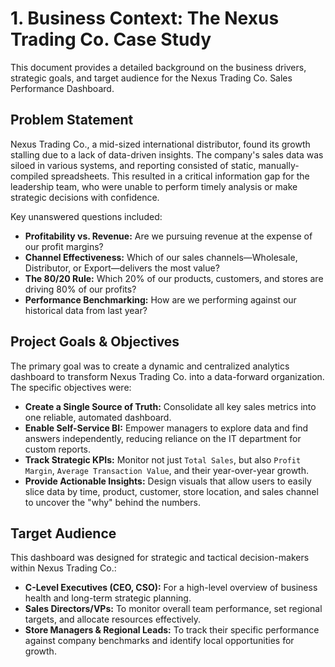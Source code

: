 # 1. Business Context: The Nexus Trading Co. Case Study

This document provides a detailed background on the business drivers, strategic goals, and target audience for the Nexus Trading Co. Sales Performance Dashboard.

## Problem Statement

Nexus Trading Co., a mid-sized international distributor, found its growth stalling due to a lack of data-driven insights. The company's sales data was siloed in various systems, and reporting consisted of static, manually-compiled spreadsheets. This resulted in a critical information gap for the leadership team, who were unable to perform timely analysis or make strategic decisions with confidence.

Key unanswered questions included:
*   **Profitability vs. Revenue:** Are we pursuing revenue at the expense of our profit margins?
*   **Channel Effectiveness:** Which of our sales channels—Wholesale, Distributor, or Export—delivers the most value?
*   **The 80/20 Rule:** Which 20% of our products, customers, and stores are driving 80% of our profits?
*   **Performance Benchmarking:** How are we performing against our historical data from last year?

## Project Goals & Objectives

The primary goal was to create a dynamic and centralized analytics dashboard to transform Nexus Trading Co. into a data-forward organization. The specific objectives were:

*   **Create a Single Source of Truth:** Consolidate all key sales metrics into one reliable, automated dashboard.
*   **Enable Self-Service BI:** Empower managers to explore data and find answers independently, reducing reliance on the IT department for custom reports.
*   **Track Strategic KPIs:** Monitor not just `Total Sales`, but also `Profit Margin`, `Average Transaction Value`, and their year-over-year growth.
*   **Provide Actionable Insights:** Design visuals that allow users to easily slice data by time, product, customer, store location, and sales channel to uncover the "why" behind the numbers.

## Target Audience

This dashboard was designed for strategic and tactical decision-makers within Nexus Trading Co.:

*   **C-Level Executives (CEO, CSO):** For a high-level overview of business health and long-term strategic planning.
*   **Sales Directors/VPs:** To monitor overall team performance, set regional targets, and allocate resources effectively.
*   **Store Managers & Regional Leads:** To track their specific performance against company benchmarks and identify local opportunities for growth.